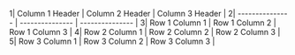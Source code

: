 1| Column 1 Header | Column 2 Header | Column 3 Header |
2| --------------- | --------------- | --------------- |
3| Row 1 Column 1 | Row 1 Column 2 | Row 1 Column 3 |
4| Row 2 Column 1 | Row 2 Column 2 | Row 2 Column 3 |
5| Row 3 Column 1 | Row 3 Column 2 | Row 3 Column 3 |
